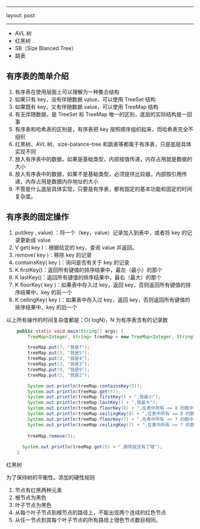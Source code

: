 

---

layout: post

---



- AVL 树
- 红黑树
- SB（Size Blanced Tree）
- 跳表



## 有序表的简单介绍

1. 有序表在使用层面上可以理解为一种集合结构
2. 如果只有 key，没有伴随数据 value，可以使用 TreeSet 结构
3. 如果既有 key，又有伴随数据 value，可以使用 TreeMap 结构
4. 有无伴随数据，是 TreeSet 和 TreeMap 唯一的区别，底层的实际结构是一回事
5. 有序表和哈希表的区别是，有序表把 key 按照顺序组织起来，而哈希表完全不组织
6. 红黑树、AVL 树、size-balance-tree 和跳表等都属于有序表，只是底层具体实现不同
7. 放入有序表中的数据，如果是基础类型，内部按值传递，内存占用就是数据的大小
8. 放入有序表中的数据，如果不是基础类型，必须提供比较器，内部按引用传递，内存占用是数据内存地址的大小
9. 不管是什么底层具体实现，只要是有序表，都有固定的基本功能和固定的时间复杂度。



## 有序表的固定操作

1.  put(key , value) ：将一个（key，value）记录加入到表中，或者将 key 的记录更新成 value
2.  V get( key )：根据给定的 key，查询 value 并返回。
3.  remove( key )：移除 key 的记录
4.  containsKey( key )：询问是否有关于 key 的记录 
5.  K firstKey()：返回所有键值的排序结果中，最左（最小）的那个
6.  K lastKey()：返回所有键值的排序结果中，最右（最大）的那个
7.  K floorKey( key )：如果表中存入过 key，返回 key，否则返回所有键值的排序结果中，key 的前一个
8.  K ceilingKey( key )：如果表中存入过 key，返回 key，否则返回所有键值的排序结果中，key 的后一个

以上所有操作的时间复杂度都是：O( logN)，N 为有序表含有的记录数



```java
    public static void main(String[] args) {
        TreeMap<Integer, String> treeMap = new TreeMap<Integer, String>();

        treeMap.put(7, "我是7");
        treeMap.put(5, "我是5");
        treeMap.put(4, "我是4");
        treeMap.put(3, "我是3");
        treeMap.put(9, "我是9");
        treeMap.put(2, "我是2");

        System.out.println(treeMap.containsKey(5));
        System.out.println(treeMap.get(5));
        System.out.println(treeMap.firstKey() + ",我最小");
        System.out.println(treeMap.lastKey() + ",我最大");
        System.out.println(treeMap.floorKey(8) + ",在表中所有 <= 8 的数中，我离 8 最近");
        System.out.println(treeMap.ceilingKey(8) + ",在表中所有 >= 8 的数中，我离 8 最近");
        System.out.println(treeMap.floorKey(7) + ",在表中所有 <= 7 的数中，我离 7 最近");
        System.out.println(treeMap.ceilingKey(7) + ",在表中所有 >= 7 的数中，我离 7 最近");
      
        treeMap.remove(5);
      
      System.out.println(treeMap.get(5) + ",删除就没有了哦");
    }
```



红黑树

为了保持树的平衡性。添加的硬性规则

1. 节点有红黑两种元素
1. 根节点为黑色
1. 叶子节点为黑色
1. 从每个叶子节点到根节点的路径上，不能出现两个连续的红色节点
1. 从任一节点到其每个叶子节点的所有路径上很色节点数目相同。

